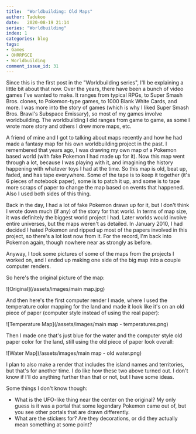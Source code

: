```yaml
---
title:  "Worldbuilding: Old Maps"
author: Tadukoo
date:   2020-08-19 21:14
series: "Worldbuilding"
index: 1
categories: blog
tags: 
- Games
- OHRRPGCE
- Worldbuilding
comment_issue_id: 31
---
```

Since this is the first post in the "Worldbuilding series", I'll be explaining a little bit about that now. Over the years, there have been a bunch of video games I've wanted to make. It ranges from 
typical RPGs, to Super Smash Bros. clones, to Pokemon-type games, to 1000 Blank White Cards, and more. I was more into the story of games (which is why I liked Super Smash Bros. Brawl's Subspace 
Emissary), so most of my games involve worldbuilding. The worldbuilding I did ranges from game to game, as some I wrote more story and others I drew more maps, etc.

A friend of mine and I got to talking about maps recently and how he had made a fantasy map for his own worldbuilding project in the past. I remembered that years ago, I was drawing my own map of 
a Pokemon based world (with fake Pokemon I had made up for it). Now this map went through a lot, because I was playing with it, and imagining the history happening with whatever toys I had at the 
time. So this map is old, beat up, faded, and has tape everywhere. Some of the tape is to keep it together (it's 6 pieces of notebook paper), some is to patch it up, and some is to tape more 
scraps of paper to change the map based on events that happened. Also I used both sides of this thing.

Back in the day, I had a lot of fake Pokemon drawn up for it, but I don't think I wrote down much (if any) of the story for that world. In terms of map size, it was definitely the biggest 
world project I had. Later worlds would involve entire universes, but the maps weren't as detailed. In January 2010, I had decided I hated Pokemon and ripped up most of the papers involved 
in this project, so there's a lot lost now from it. For the record, I'm back into Pokemon again, though nowhere near as strongly as before.

Anyway, I took some pictures of some of the maps from the projects I worked on, and I ended up making one side of the big map into a couple computer renders.

So here's the original picture of the map:

![Original](/assets/images/main map.jpg)

And then here's the first computer render I made, where I used the temperature color mapping for the land and made it look like it's on an old piece of paper (computer style instead of using the 
real paper):

![Temperature Map](/assets/images/main map - temperatures.png)

Then I made one that's just blue for the water and the computer style old paper color for the land, still using the old piece of paper look overall:

![Water Map](/assets/images/main map - old water.png)

I plan to also make a render that includes the island names and territories, but that's for another time. I do like how these two above turned out. I don't know if I'll do anything further than that 
or not, but I have some ideas.

Some things I don't know though:
- What is the UFO-like thing near the center on the original? My only guess is it was a portal that some legendary Pokemon came out of, but you see other portals that are drawn differently.
- What are the stickers for? Are they decorations, or did they actually mean something at some point?
